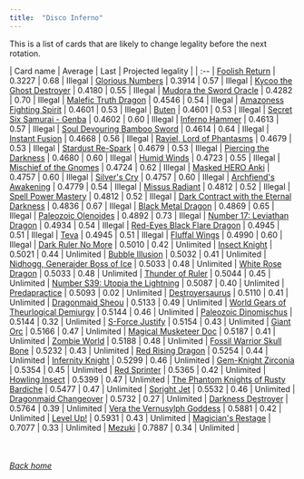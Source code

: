 ```yaml
---
title:  "Disco Inferno"
---
```


This is a list of cards that are likely to change legality before the next rotation.

| Card name | Average | Last | Projected legality |
| :-- |
[Foolish Return](https://db.ygoprodeck.com/card/?search=Foolish%20Return) | 0.3227 | 0.68 | Illegal |
[Glorious Numbers](https://db.ygoprodeck.com/card/?search=Glorious%20Numbers) | 0.3914 | 0.57 | Illegal |
[Kycoo the Ghost Destroyer](https://db.ygoprodeck.com/card/?search=Kycoo%20the%20Ghost%20Destroyer) | 0.4180 | 0.55 | Illegal |
[Mudora the Sword Oracle](https://db.ygoprodeck.com/card/?search=Mudora%20the%20Sword%20Oracle) | 0.4282 | 0.70 | Illegal |
[Malefic Truth Dragon](https://db.ygoprodeck.com/card/?search=Malefic%20Truth%20Dragon) | 0.4546 | 0.54 | Illegal |
[Amazoness Fighting Spirit](https://db.ygoprodeck.com/card/?search=Amazoness%20Fighting%20Spirit) | 0.4601 | 0.53 | Illegal |
[Buten](https://db.ygoprodeck.com/card/?search=Buten) | 0.4601 | 0.53 | Illegal |
[Secret Six Samurai - Genba](https://db.ygoprodeck.com/card/?search=Secret%20Six%20Samurai%20-%20Genba) | 0.4602 | 0.60 | Illegal |
[Inferno Hammer](https://db.ygoprodeck.com/card/?search=Inferno%20Hammer) | 0.4613 | 0.57 | Illegal |
[Soul Devouring Bamboo Sword](https://db.ygoprodeck.com/card/?search=Soul%20Devouring%20Bamboo%20Sword) | 0.4614 | 0.64 | Illegal |
[Instant Fusion](https://db.ygoprodeck.com/card/?search=Instant%20Fusion) | 0.4668 | 0.56 | Illegal |
[Raviel, Lord of Phantasms](https://db.ygoprodeck.com/card/?search=Raviel,%20Lord%20of%20Phantasms) | 0.4679 | 0.53 | Illegal |
[Stardust Re-Spark](https://db.ygoprodeck.com/card/?search=Stardust%20Re-Spark) | 0.4679 | 0.53 | Illegal |
[Piercing the Darkness](https://db.ygoprodeck.com/card/?search=Piercing%20the%20Darkness) | 0.4680 | 0.60 | Illegal |
[Humid Winds](https://db.ygoprodeck.com/card/?search=Humid%20Winds) | 0.4723 | 0.55 | Illegal |
[Mischief of the Gnomes](https://db.ygoprodeck.com/card/?search=Mischief%20of%20the%20Gnomes) | 0.4724 | 0.62 | Illegal |
[Masked HERO Anki](https://db.ygoprodeck.com/card/?search=Masked%20HERO%20Anki) | 0.4757 | 0.60 | Illegal |
[Silver's Cry](https://db.ygoprodeck.com/card/?search=Silver's%20Cry) | 0.4757 | 0.60 | Illegal |
[Archfiend's Awakening](https://db.ygoprodeck.com/card/?search=Archfiend's%20Awakening) | 0.4779 | 0.54 | Illegal |
[Missus Radiant](https://db.ygoprodeck.com/card/?search=Missus%20Radiant) | 0.4812 | 0.52 | Illegal |
[Spell Power Mastery](https://db.ygoprodeck.com/card/?search=Spell%20Power%20Mastery) | 0.4812 | 0.52 | Illegal |
[Dark Contract with the Eternal Darkness](https://db.ygoprodeck.com/card/?search=Dark%20Contract%20with%20the%20Eternal%20Darkness) | 0.4836 | 0.67 | Illegal |
[Black Metal Dragon](https://db.ygoprodeck.com/card/?search=Black%20Metal%20Dragon) | 0.4869 | 0.65 | Illegal |
[Paleozoic Olenoides](https://db.ygoprodeck.com/card/?search=Paleozoic%20Olenoides) | 0.4892 | 0.73 | Illegal |
[Number 17: Leviathan Dragon](https://db.ygoprodeck.com/card/?search=Number%2017:%20Leviathan%20Dragon) | 0.4934 | 0.54 | Illegal |
[Red-Eyes Black Flare Dragon](https://db.ygoprodeck.com/card/?search=Red-Eyes%20Black%20Flare%20Dragon) | 0.4945 | 0.51 | Illegal |
[Teva](https://db.ygoprodeck.com/card/?search=Teva) | 0.4945 | 0.51 | Illegal |
[Fluffal Wings](https://db.ygoprodeck.com/card/?search=Fluffal%20Wings) | 0.4990 | 0.60 | Illegal |
[Dark Ruler No More](https://db.ygoprodeck.com/card/?search=Dark%20Ruler%20No%20More) | 0.5010 | 0.42 | Unlimited |
[Insect Knight](https://db.ygoprodeck.com/card/?search=Insect%20Knight) | 0.5021 | 0.44 | Unlimited |
[Bubble Illusion](https://db.ygoprodeck.com/card/?search=Bubble%20Illusion) | 0.5032 | 0.41 | Unlimited |
[Nidhogg, Generaider Boss of Ice](https://db.ygoprodeck.com/card/?search=Nidhogg,%20Generaider%20Boss%20of%20Ice) | 0.5033 | 0.48 | Unlimited |
[White Rose Dragon](https://db.ygoprodeck.com/card/?search=White%20Rose%20Dragon) | 0.5033 | 0.48 | Unlimited |
[Thunder of Ruler](https://db.ygoprodeck.com/card/?search=Thunder%20of%20Ruler) | 0.5044 | 0.45 | Unlimited |
[Number S39: Utopia the Lightning](https://db.ygoprodeck.com/card/?search=Number%20S39:%20Utopia%20the%20Lightning) | 0.5087 | 0.40 | Unlimited |
[Predapractice](https://db.ygoprodeck.com/card/?search=Predapractice) | 0.5093 | 0.02 | Unlimited |
[Destroyersaurus](https://db.ygoprodeck.com/card/?search=Destroyersaurus) | 0.5110 | 0.41 | Unlimited |
[Dragonmaid Sheou](https://db.ygoprodeck.com/card/?search=Dragonmaid%20Sheou) | 0.5133 | 0.49 | Unlimited |
[World Gears of Theurlogical Demiurgy](https://db.ygoprodeck.com/card/?search=World%20Gears%20of%20Theurlogical%20Demiurgy) | 0.5144 | 0.46 | Unlimited |
[Paleozoic Dinomischus](https://db.ygoprodeck.com/card/?search=Paleozoic%20Dinomischus) | 0.5144 | 0.32 | Unlimited |
[S-Force Justify](https://db.ygoprodeck.com/card/?search=S-Force%20Justify) | 0.5154 | 0.43 | Unlimited |
[Giant Orc](https://db.ygoprodeck.com/card/?search=Giant%20Orc) | 0.5166 | 0.47 | Unlimited |
[Magical Musketeer Doc](https://db.ygoprodeck.com/card/?search=Magical%20Musketeer%20Doc) | 0.5187 | 0.41 | Unlimited |
[Zombie World](https://db.ygoprodeck.com/card/?search=Zombie%20World) | 0.5188 | 0.48 | Unlimited |
[Fossil Warrior Skull Bone](https://db.ygoprodeck.com/card/?search=Fossil%20Warrior%20Skull%20Bone) | 0.5232 | 0.43 | Unlimited |
[Red Rising Dragon](https://db.ygoprodeck.com/card/?search=Red%20Rising%20Dragon) | 0.5254 | 0.44 | Unlimited |
[Infernity Knight](https://db.ygoprodeck.com/card/?search=Infernity%20Knight) | 0.5299 | 0.46 | Unlimited |
[Gem-Knight Zirconia](https://db.ygoprodeck.com/card/?search=Gem-Knight%20Zirconia) | 0.5354 | 0.45 | Unlimited |
[Red Sprinter](https://db.ygoprodeck.com/card/?search=Red%20Sprinter) | 0.5365 | 0.42 | Unlimited |
[Howling Insect](https://db.ygoprodeck.com/card/?search=Howling%20Insect) | 0.5399 | 0.47 | Unlimited |
[The Phantom Knights of Rusty Bardiche](https://db.ygoprodeck.com/card/?search=The%20Phantom%20Knights%20of%20Rusty%20Bardiche) | 0.5477 | 0.47 | Unlimited |
[Spright Jet](https://db.ygoprodeck.com/card/?search=Spright%20Jet) | 0.5532 | 0.46 | Unlimited |
[Dragonmaid Changeover](https://db.ygoprodeck.com/card/?search=Dragonmaid%20Changeover) | 0.5732 | 0.27 | Unlimited |
[Darkness Destroyer](https://db.ygoprodeck.com/card/?search=Darkness%20Destroyer) | 0.5764 | 0.39 | Unlimited |
[Vera the Vernusylph Goddess](https://db.ygoprodeck.com/card/?search=Vera%20the%20Vernusylph%20Goddess) | 0.5881 | 0.42 | Unlimited |
[Level Up!](https://db.ygoprodeck.com/card/?search=Level%20Up!) | 0.5931 | 0.43 | Unlimited |
[Magician's Restage](https://db.ygoprodeck.com/card/?search=Magician's%20Restage) | 0.7077 | 0.33 | Unlimited |
[Mezuki](https://db.ygoprodeck.com/card/?search=Mezuki) | 0.7887 | 0.34 | Unlimited |

<br>

###### [Back home](index)